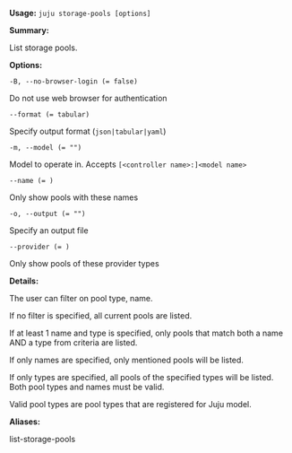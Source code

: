 **Usage:** `juju storage-pools [options]`

**Summary:**

List storage pools.

**Options:**

`-B, --no-browser-login (= false)`

Do not use web browser for authentication

`--format (= tabular)`

Specify output format (`json|tabular|yaml`)

`-m, --model (= "")`

Model to operate in. Accepts `[<controller name>:]<model name>`

`--name (= )`

Only show pools with these names

`-o, --output (= "")`

Specify an output file

`--provider (= )`

Only show pools of these provider types

**Details:**

The user can filter on pool type, name.

If no filter is specified, all current pools are listed.

If at least 1 name and type is specified, only pools that match both a name AND a type from criteria are listed.

If only names are specified, only mentioned pools will be listed.

If only types are specified, all pools of the specified types will be listed. Both pool types and names must be valid.

Valid pool types are pool types that are registered for Juju model.

**Aliases:**

list-storage-pools
